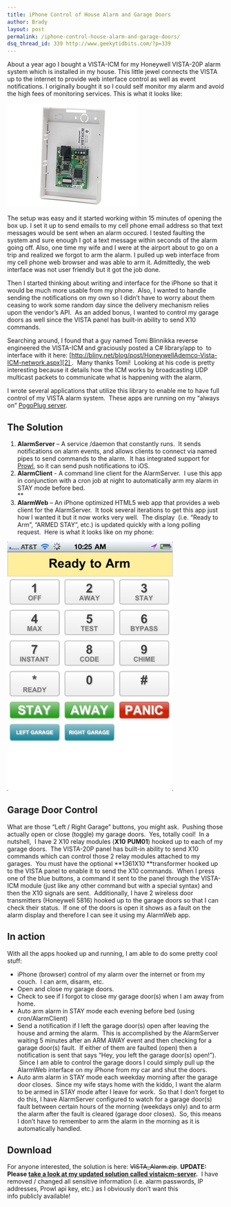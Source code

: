```yaml
---
title: iPhone Control of House Alarm and Garage Doors
author: Brady
layout: post
permalink: /iphone-control-house-alarm-and-garage-doors/
dsq_thread_id: 339 http://www.geekytidbits.com/?p=339
---
```

About a year ago I bought a VISTA-ICM for my Honeywell VISTA-20P alarm system which is installed in my house. This little jewel connects the VISTA up to the internet to provide web interface control as well as event notifications. I originally bought it so I could self monitor my alarm and avoid the high fees of monitoring services. This is what it looks like:

[<img class="size-full wp-image-637 aligncenter" title="VISTA-ICM" alt="" src="/media/VISTA-ICM.jpg" width="300" height="240" />][1]

The setup was easy and it started working within 15 minutes of opening the box up. I set it up to send emails to my cell phone email address so that text messages would be sent when an alarm occured. I tested faulting the system and sure enough I got a text message within seconds of the alarm going off. Also, one time my wife and I were at the airport about to go on a trip and realized we forgot to arm the alarm. I pulled up web interface from my cell phone web browser and was able to arm it. Admittedly, the web interface was not user friendly but it got the job done.

Then I started thinking about writing and interface for the iPhone so that it would be much more usable from my phone.  Also, I wanted to handle sending the notifications on my own so I didn&#8217;t have to worry about them ceasing to work some random day since the delivery mechanism relies upon the vendor&#8217;s API.  As an added bonus, I wanted to control my garage doors as well since the VISTA panel has built-in ability to send X10 commands.

Searching around, I found that a guy named Tomi Blinnikka reverse engineered the VISTA-ICM and graciously posted a C# library/app to  to interface with it here: [http://bliny.net/blog/post/HoneywellAdemco-Vista-ICM-network.aspx][2] .  Many thanks Tomi!  Looking at his code is pretty interesting because it details how the ICM works by broadcasting UDP multicast packets to communicate what is happening with the alarm.

I wrote several applications that utilize this library to enable me to have full control of my VISTA alarm system.  These apps are running on my &#8220;always on&#8221; <a href="/my-pogoplug-geek-toy/" target="_blank">PogoPlug server</a>.

## The Solution

  1. **AlarmServer** &#8211; A service /daemon that constantly runs.  It sends notifications on alarm events, and allows clients to connect via named pipes to send commands to the alarm.  It has integrated support for <a href="http://www.prowlapp.com/" target="_blank">Prowl</a>, so it can send push notifications to iOS.
  2. **AlarmClient** - A command line client for the AlarmServer.  I use this app in conjunction with a cron job at night to automatically arm my alarm in STAY mode before bed.  
    **
  3. **AlarmWeb** &#8211; An iPhone optimized HTML5 web app that provides a web client for the AlarmServer.  It took several iterations to get this app just how I wanted it but it now works very well.  The display  (i.e. &#8220;Ready to Arm&#8221;, &#8220;ARMED STAY&#8221;, etc.) is updated quickly with a long polling request.  Here is what it looks like on my phone:

[<img class="size-full aligncenter" alt="20110827-102534.jpg" src="/media/20110827-102534.jpg" width="384" height="576" />][3]

## Garage Door Control

What are those &#8220;Left / Right Garage&#8221; buttons, you might ask.  Pushing those actually open or close (toggle) my garage doors.  Yes, totally cool!  In a nutshell,  I have 2 X10 relay modules (**X10** **PUM01**) hooked up to each of my garage doors.  The VISTA-20P panel has built-in ability to send X10 commands which can control those 2 relay modules attached to my garages.  You must have the optional **1361X10 **transformer hooked up to the VISTA panel to enable it to send the X10 commands.  When I press one of the blue buttons, a command it sent to the panel through the VISTA-ICM module (just like any other command but with a special syntax) and then the X10 signals are sent.  Additionally, I have 2 wireless door transmitters (Honeywell 5816) hooked up to the garage doors so that I can check their status.  If one of the doors is open it shows as a fault on the alarm display and therefore I can see it using my AlarmWeb app.

## In action

With all the apps hooked up and running, I am able to do some pretty cool stuff:

  * iPhone (browser) control of my alarm over the internet or from my couch.  I can arm, disarm, etc.
  * Open and close my garage doors.
  * Check to see if I forgot to close my garage door(s) when I am away from home.
  * Auto arm alarm in STAY mode each evening before bed (using cron/AlarmClient)
  * Send a notification if I left the garage door(s) open after leaving the house and arming the alarm.  This is accomplished by the AlarmServer waiting 5 minutes after an ARM AWAY event and then checking for a garage door(s) fault.  If either of them are faulted (open) then a notification is sent that says &#8220;Hey, you left the garage door(s) open!&#8221;).  Since I am able to control the garage doors I could simply pull up the AlarmWeb interface on my iPhone from my car and shut the doors.
  * Auto arm alarm in STAY mode each weekday morning after the garage door closes.  Since my wife stays home with the kiddo, I want the alarm to be armed in STAY mode after I leave for work.  So that I don&#8217;t forget to do this, I have AlarmServer configured to watch for a garage door(s) fault between certain hours of the morning (weekdays only) and to arm the alarm after the fault is cleared (garage door closes).  So, this means I don&#8217;t have to remember to arm the alarm in the morning as it is automatically handled.

## Download

For anyone interested, the solution is here: <strike>VISTA_Alarm.zip</strike>. **UPDATE: Please [take a look at my updated solution called vistaicm-server][4].**  I have removed / changed all sensitive information (i.e. alarm passwords, IP addresses, Prowl api key, etc.) as I obviously don&#8217;t want this info publicly available!

 [1]: /media/VISTA-ICM.jpg
 [2]: http://bliny.net/blog/post/h-Vista-ICM-network.aspx
 [3]: /media/20110827-102534.jpg
 [4]: /vistaicm-server/
